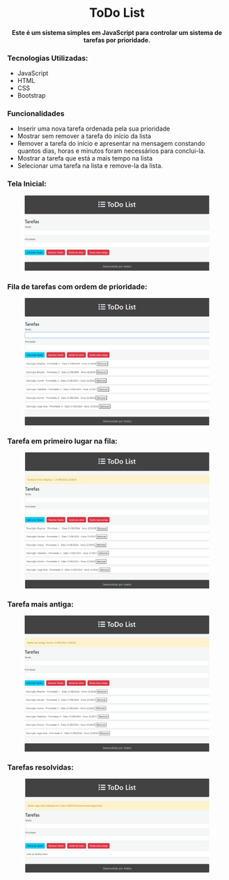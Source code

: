 <h1 align="center">ToDo List</h1>
<h4 align='center'>Este é um sistema simples em JavaScript para controlar um sistema de tarefas por prioridade.</h2>

### Tecnologias Utilizadas:
* JavaScript
* HTML
* CSS
* Bootstrap

### Funcionalidades

- Inserir uma nova tarefa ordenada pela sua prioridade
- Mostrar sem remover a tarefa do início da lista
- Remover a tarefa do início e apresentar na mensagem constando quantos dias, horas e
minutos foram necessários para conclui-la.
- Mostrar a tarefa que está a mais tempo na lista
- Selecionar uma tarefa na lista e remove-la da lista.
  
### Tela Inicial:
<figure>
  <img src="https://github.com/ArielceJunior/ToDoList-JavaScript/blob/main/imagens/menu.png?raw=true" alt="Inicial">
</figure>

### Fila de tarefas com ordem de prioridade:
<figure>
  <img src="https://github.com/ArielceJunior/ToDoList-JavaScript/blob/main/imagens/lista.png?raw=true" alt="Inicial">
</figure>

### Tarefa em primeiro lugar na fila:
<figure>
  <img src="https://github.com/ArielceJunior/ToDoList-JavaScript/blob/main/imagens/tarefa-inicio.png?raw=true" alt="Inicial">
</figure>

### Tarefa mais antiga:
<figure>
  <img src="https://github.com/ArielceJunior/ToDoList-JavaScript/blob/main/imagens/tarefa-antiga.png?raw=true" alt="Inicial">
</figure>

### Tarefas resolvidas:
<figure>
  <img src="https://github.com/ArielceJunior/ToDoList-JavaScript/blob/main/imagens/resolvido.png?raw=true" alt="Inicial">
</figure>

